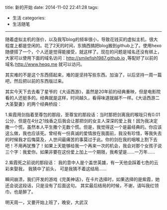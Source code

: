 title: 新的开始 
date: 2014-11-02 22:41:28
tags:
- 生活
categories: 
- 生活随笔

---
随着虚拟主机的涨价，以及我写blog的频率很小，导致花钱买的虚拟主机，很大程度上都是空闲的。花了2天的时间，东搞西搞把blog搬到github上了。使用hexo随便搭了一个，个人还是觉得能接受，就这样了。现在的问题是域名还没有绑上，大家可以使用下面的域名访问：http://smilefish1987.github.io ,等配好了以前的域名:http://www.heqq.me 就可以访问。

其实难的不是这个东西搭起来，难的是坚持写些东西。加油了，以后坚持一周一篇吧，然后把以前的东西版过来。

其实今天下去去看了星爷的《大话西游》，虽然是20年前的经典重映，但是电影院看的人还挺多的。经典就是这样，时间越久，看得味道就越不一样。《大话西游二大圣娶妻》的两个经典桥段：

1.紫霞用剑指着至尊包的那段，至尊宝的那段话：当时那把剑离我的喉咙只有0.01公分，但是在4分之1烛香之后我会让那把剑的女主人深深的爱上我！因为我决定撒一个慌，虽然本人平生撒个无数个慌。但是，我觉得这一个是最经典的。你应该这么做，我也应该死。曾经有一份真诚的爱情放在我面前，我没有珍惜，等我失去的时候我才后悔莫及，人世间最痛苦的事莫过于此。你的剑在我的咽喉上割下去吧！不用再犹豫了！如果上天能够给我一个再来一次的机会，我会对那个女孩子说三个字：我爱你。如果非要在这份爱上加上一个期限，我希望是……一万年……

2.紫霞死之前说的那段话： 我的意中人是个盖世英雄，有一天他会踩着七色的云彩来娶我， 我猜中了前头， 可是我猜不着这结局…… 

瞬间崩溃，我们开发的游戏《完美神话》，在卡片选择时，如果选择的是紫霞，她还会说这段话，只是没有了后面这句。 其实最后结局的时候，不谢，请叫我红领巾，也是醉了。

明天周一，又要开始上班了，晚安，大武汉   
